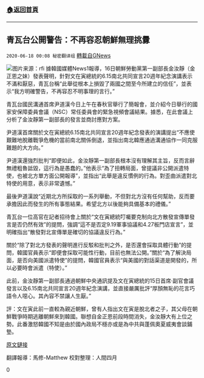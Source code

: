 ###  [:house:返回首頁](https://github.com/ourhimalayas/txt)
---

## 青瓦台公開警告：不再容忍朝鮮無理挑釁
`2020-06-18 00:08 秘密翻译组` [轉載自GNews](https://gnews.org/zh-hant/237319/)

![](https://s3.amazonaws.com/gnews-media-offload/wp-content/uploads/2020/06/18000508/jinyuzheng.jpg)图片来源：rfi
據韓國媒體News1報導，16日朝鮮勞動黨第一副部長金汝靜（金正恩之妹）發表聲明，針對文在寅總統的6.15南北共同宣言20週年紀念演講表示不滿和厭惡，青瓦台稱“此舉從根本上損毀了兩國之間至今所建立的信任”，並表示“我方明確警告，不再容忍不明事理的言行。”

青瓦台國民溝通首席尹道漢今日上午在春秋官舉行了簡報會，並介紹今日舉行的國家安保障委員會議（NSC）常任委員會的緊急視頻會議結果。據悉，在此會議上分析了金汝靜第一副部長的發言並商討應對方案。

尹道漢首席關於文在寅總統6.15南北共同宣言20週年紀念發表的演講提出“不應使艱難地脫離戰爭危機的當前南北關係倒退，並指出南北韓應通過溝通協作一同克服難題的大方向。”

尹道漢還強烈批判“即便如此，金汝靜第一副部長根本沒有理解其主旨，反而言辭無禮粗魯詆毀，這行為是愚蠢的。”他表示“為了扭轉局面，曾提議非公開派遣特使，也被北方單方面公開報導”，並指出“此舉是違反慣例的行為。對歪曲派遣對北特使的用意，表示非常遺憾。”

最後尹道漢說“近期北方所採取的一系列舉動，不但對北方沒有任何幫助，反而要承擔因此而發生的所有事態結果。希望北方以後能夠具備基本的禮儀。”

青瓦台一位高官在記者招待會上關於“文在寅總統叮囑要克制向北方散發宣傳單發言是否仍然有效”的提問，強調“這不是否定9.19軍事協議和4.27板門店宣言”，並明確指出“散發對北宣傳單是確切的協議違反行為。”

關於“除了對北方發表的聲明進行反駁和批判之外，是否還會採取具體行動”的提問，韓國官員表示“即便會採取可能性行動，目前也無法公開。”關於“為了解決局面，是否向美國派遣特使”的提問，韓國官員表示“與美國的對話渠道是開發的，所以必要時會派遣（特使）。”

此前，金汝靜第一副部長通過朝鮮中央通訊提及文在寅總統的15日首席·副官會議發言以及6.15南北共同宣言20週年紀念演講，並直接嚴厲批評“厚顏無恥的花言巧語令人噁心。其內容不禁讓人生厭。”

評：文在寅此前一直較為親近朝鮮，曾有人指出文在寅是脫北者之子，其父母在朝鮮戰爭時期逃離朝鮮來到韓國。聯想自金正恩前段時間消失，金汝靜大有上位之勢。此番激怒韓國不知是由於國內政局不穩亦或是為中共與蓬佩奧夏威夷會談鋪墊。

[原文鏈接](https://news.v.daum.net/v/20200617120205124)

翻譯報導：馬修-Matthew
校對整理：人間四月

0
